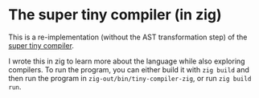 # The super tiny compiler (in zig)

This is a re-implementation (without the AST transformation step) of the [super tiny compiler](https://github.com/jamiebuilds/the-super-tiny-compiler). 

I wrote this in zig to learn more about the language while also exploring compilers. To run the program, you can either build it with `zig build` and then run the program in `zig-out/bin/tiny-compiler-zig`, or run `zig build run`.
